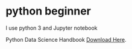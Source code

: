 # python beginner

I use python 3 and Jupyter notebook

Python Data Science Handbook [Download Here](https://github.com/jakevdp/PythonDataScienceHandbook/blob/master/notebooks/02.01-Understanding-Data-Types.ipynb).